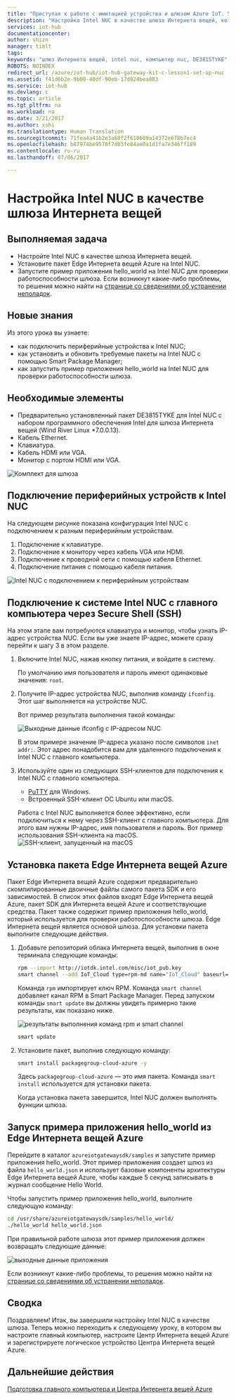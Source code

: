 ```yaml
---
title: "Приступая к работе с имитацией устройства и шлюзом Azure IoT. Урок 1. Настройка NUC | Документация Майкрософт"
description: "Настройка Intel NUC в качестве шлюза Интернета вещей, который собирает данные из датчиков и передает их в Центр Интернета вещей Azure."
services: iot-hub
documentationcenter: 
author: shizn
manager: timlt
tags: 
keywords: "шлюз Интернета вещей, intel nuc, компьютер nuc, DE3815TYKE"
ROBOTS: NOINDEX
redirect_url: /azure/iot-hub/iot-hub-gateway-kit-c-lesson1-set-up-nuc
ms.assetid: f41d6b2e-9b00-40df-90eb-17d824bea883
ms.service: iot-hub
ms.devlang: c
ms.topic: article
ms.tgt_pltfrm: na
ms.workload: na
ms.date: 3/21/2017
ms.author: xshi
ms.translationtype: Human Translation
ms.sourcegitcommit: 71fea4a41b2e3a60f2f610609a14372e678b7ec4
ms.openlocfilehash: b87974be9570f7d03fe84ae0a1d1fa7e346ff189
ms.contentlocale: ru-ru
ms.lasthandoff: 07/06/2017

---
```

<a id="set-up-intel-nuc-as-an-iot-gateway" class="xliff"></a>

# Настройка Intel NUC в качестве шлюза Интернета вещей

<a id="what-you-will-do" class="xliff"></a>

## Выполняемая задача

- Настройте Intel NUC в качестве шлюза Интернета вещей.
- Установите пакет Edge Интернета вещей Azure на Intel NUC.
- Запустите пример приложения hello_world на Intel NUC для проверки работоспособности шлюза.
Если возникнут какие-либо проблемы, то решения можно найти на [странице со сведениями об устранении неполадок](iot-hub-gateway-kit-c-sim-troubleshooting.md).

<a id="what-you-will-learn" class="xliff"></a>

## Новые знания

Из этого урока вы узнаете:

- как подключить периферийные устройства к Intel NUC;
- как установить и обновить требуемые пакеты на Intel NUC с помощью Smart Package Manager;
- как запустить пример приложения hello_world на Intel NUC для проверки работоспособности шлюза.

<a id="what-you-need" class="xliff"></a>

## Необходимые элементы

- Предварительно установленный пакет DE3815TYKE для Intel NUC с набором программного обеспечения Intel для шлюза Интернета вещей (Wind River Linux *7.0.0.13).
- Кабель Ethernet.
- Клавиатура.
- Кабель HDMI или VGA.
- Монитор с портом HDMI или VGA.

![Комплект для шлюза](media/iot-hub-gateway-kit-lessons/lesson1/kit_without_sensortag.png)

<a id="connect-intel-nuc-with-the-peripherals" class="xliff"></a>

## Подключение периферийных устройств к Intel NUC

На следующем рисунке показана конфигурация Intel NUC с подключением к разным периферийным устройствам.

1. Подключение к клавиатуре.
2. Подключение к монитору через кабель VGA или HDMI.
3. Подключение к проводной сети с помощью кабеля Ethernet.
4. Подключение питания с помощью кабеля питания.

![Intel NUC с подключением к периферийным устройствам](media/iot-hub-gateway-kit-lessons/lesson1/nuc.png)

<a id="connect-to-the-intel-nuc-system-from-host-computer-via-secure-shell-ssh" class="xliff"></a>

## Подключение к системе Intel NUC с главного компьютера через Secure Shell (SSH)

На этом этапе вам потребуются клавиатура и монитор, чтобы узнать IP-адрес устройства NUC. Если вы уже знаете IP-адрес, можете сразу перейти к шагу 3 в этом разделе.

1. Включите Intel NUC, нажав кнопку питания, и войдите в систему.

   По умолчанию имя пользователя и пароль имеют одинаковые значения: `root`.

2. Получите IP-адрес устройства NUC, выполнив команду `ifconfig`. Этот шаг выполняется на устройстве NUC.

   Вот пример результата выполнения такой команды:

   ![Выходные данные ifconfig с IP-адресом NUC](media/iot-hub-gateway-kit-lessons/lesson1/ifconfig.png)

   В этом примере значение IP-адреса указано после символов `inet addr:`. Этот адрес понадобится вам для удаленного подключения к Intel NUC с главного компьютера.

3. Используйте один из следующих SSH-клиентов для подключения к Intel NUC с главного компьютера.

   - [PuTTY](http://www.putty.org/) для Windows.
   - Встроенный SSH-клиент ОС Ubuntu или macOS.

   Работа с Intel NUC выполняется более эффективно, если подключиться к нему через SSH-клиент с главного компьютера. Для этого вам нужны IP-адрес, имя пользователя и пароль. Вот пример использования SSH-клиента на macOS.
   ![SSH-клиент, запущенный на macOS](media/iot-hub-gateway-kit-lessons/lesson1/ssh.png)

<a id="install-the-azure-iot-edge-package" class="xliff"></a>

## Установка пакета Edge Интернета вещей Azure

Пакет Edge Интернета вещей Azure содержит предварительно скомпилированные двоичные файлы самого пакета SDK и его зависимостей. В список этих файлов входят Edge Интернета вещей Azure, пакет SDK для Интернета вещей Azure и соответствующие средства. Пакет также содержит пример приложения hello_world, который используется для проверки работоспособности шлюза. Edge Интернета вещей является основой шлюза. Для установки пакета выполните следующие действия.

1. Добавьте репозиторий облака Интернета вещей, выполнив в окне терминала следующие команды:

   ```bash
   rpm --import http://iotdk.intel.com/misc/iot_pub.key
   smart channel --add IoT_Cloud type=rpm-md name="IoT_Cloud" baseurl=http://iotdk.intel.com/repos/iot-cloud/wrlinux7/rcpl13/ -y
   ```

   Команда `rpm` импортирует ключ RPM. Команда `smart channel` добавляет канал RPM в Smart Package Manager. Перед запуском команды `smart update` вы должны увидеть примерно такие результаты, как показано ниже.

   ![результаты выполнения команд rpm и smart channel](media/iot-hub-gateway-kit-lessons/lesson1/rpm_smart_channel.png)

   ```bash
   smart update
   ```

2. Установите пакет, выполнив следующую команду:

   ```bash
   smart install packagegroup-cloud-azure -y
   ```

   Здесь `packagegroup-cloud-azure` — это имя пакета. Команда `smart install` используется для установки пакета.

   Когда установка пакета завершится, Intel NUC должен выполнять функции шлюза.

<a id="run-the-azure-iot-edge-helloworld-sample-application" class="xliff"></a>

## Запуск примера приложения hello_world из Edge Интернета вещей Azure

Перейдите в каталог `azureiotgatewaysdk/samples` и запустите пример приложения hello_world. Этот пример приложения создает шлюз из файла `hello_world.json` и использует базовые компоненты архитектуры Edge Интернета вещей Azure, чтобы каждые 5 секунд записывать в журнал сообщение Hello World.

Чтобы запустить пример приложения hello_world, выполните следующую команду:

```bash
cd /usr/share/azureiotgatewaysdk/samples/hello_world/
./hello_world hello_world.json
```

При правильной работе шлюза этот пример приложения должен возвращать следующие данные:

![выходные данные приложения](media/iot-hub-gateway-kit-lessons/lesson1/hello_world.png)

Если возникнут какие-либо проблемы, то решения можно найти на [странице со сведениями об устранении неполадок](iot-hub-gateway-kit-c-troubleshooting.md).

<a id="summary" class="xliff"></a>

## Сводка

Поздравляем! Итак, вы завершили настройку Intel NUC в качестве шлюза. Теперь можно переходить к следующему уроку, в котором вы настроите главный компьютер, настроите Центр Интернета вещей Azure и зарегистрируете логическое устройство Центра Интернета вещей Azure.

<a id="next-steps" class="xliff"></a>

## Дальнейшие действия
[Подготовка главного компьютера и Центра Интернета вещей Azure](iot-hub-gateway-kit-c-sim-lesson2-get-the-tools-win32.md)

